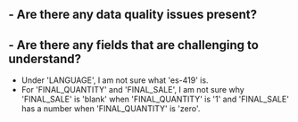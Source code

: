 ## - Are there any data quality issues present?




## - Are there any fields that are challenging to understand?

- Under 'LANGUAGE', I am not sure what 'es-419' is.
- For 'FINAL_QUANTITY' and 'FINAL_SALE', I am not sure why 'FINAL_SALE' is 'blank' when 'FINAL_QUANTITY' is '1' and 'FINAL_SALE' has a number when 'FINAL_QUANTITY' is 'zero'.
